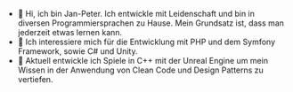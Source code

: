 - 👋 Hi, ich bin Jan-Peter. Ich entwickle mit Leidenschaft und bin in diversen Programmiersprachen zu Hause. Mein Grundsatz ist, dass man jederzeit etwas lernen kann.
- 👀 Ich interessiere mich für die Entwicklung mit PHP und dem Symfony Framework, sowie C# und Unity.
- 🌱 Aktuell entwickle ich Spiele in C++ mit der Unreal Engine um mein Wissen in der Anwendung von Clean Code und Design Patterns zu vertiefen.


